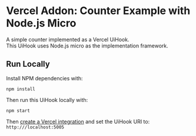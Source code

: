 # Vercel Addon: Counter Example with Node.js Micro

A simple counter implemented as a Vercel UiHook.<br/>
This UiHook uses Node.js micro as the implementation framework.

## Run Locally

Install NPM dependencies with:

```
npm install
```

Then run this UiHook locally with:

```
npm start
```

Then [create a Vercel integration](https://vercel.com/docs/integrations) and set the UiHook URI to: `http:///localhost:5005`

